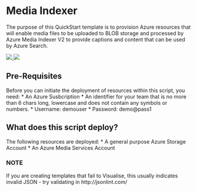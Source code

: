 <h1>Media Indexer</h1>
The purpose of this QuickStart template is to provision Azure resources that will enable media files to be uploaded to BLOB storage and processed by Azure Media Indexer V2 to provide captions and content that can be used by Azure Search.
<p/>
<a href="https://portal.azure.com/#create/Microsoft.Template/uri/https%3A%2F%2Fraw.githubusercontent.com%2Fdavesamuelson%2Fmediaindexer%2fmaster%2Fazuredeploy.json" target="_blank">
    <img src="http://azuredeploy.net/deploybutton.png"/>
</a>
<a href="http://armviz.io/#/?load=https://raw.githubusercontent.com/davesamuelson/mediaindexern/master/azuredeploy.json" target="_blank">
  <img src="http://armviz.io/visualizebutton.png"/>
</a>


<h2>Pre-Requisites</h2>
Before you can initiate the deployment of resources within this script, you  need:
* An Azure Susbcription
* An identifier for your team that is no more than 6 chars long, lowercase and does not contain any symbols or numbers.
* Username: demouser
* Password: demo@pass1


<h2>What does this script deploy?</h2>
The following resources are deployed:
* A general purpose Azure Storage Account 
* An Azure Media Services Account



<h3>NOTE</h3>
If you are creating templates that fail to Visualise, this usually indicates invalid JSON - try validating in http://jsonlint.com/



